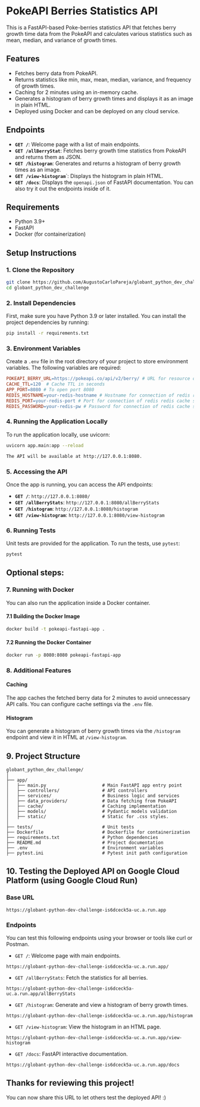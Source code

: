 # PokeAPI Berries Statistics API

This is a FastAPI-based Poke-berries statistics API that fetches berry growth time data from the PokeAPI and calculates various statistics such as mean, median, and variance of growth times.

## Features
- Fetches berry data from PokeAPI.
- Returns statistics like min, max, mean, median, variance, and frequency of growth times.
- Caching for 2 minutes using an in-memory cache.
- Generates a histogram of berry growth times and displays it as an image in plain HTML.
- Deployed using Docker and can be deployed on any cloud service.

## Endpoints
- **`GET /`**: Welcome page with a list of main endpoints.
- **`GET /allBerryStat`**: Fetches berry growth time statistics from PokeAPI and returns them as JSON.
- **`GET /histogram`**: Generates and returns a histogram of berry growth times as an image.
- **`GET /view-histogram`**`: Displays the histogram in plain HTML.
- **`GET /docs`**: Displays the `openapi.json` of FastAPI documentation. You can also try it out the endpoints inside of it.

## Requirements
- Python 3.9+
- FastAPI
- Docker (for containerization)

## Setup Instructions
### 1. Clone the Repository
```bash
git clone https://github.com/AugustoCarloPareja/globant_python_dev_challenge.git
cd globant_python_dev_challenge
```

### 2. Install Dependencies
First, make sure you have Python 3.9 or later installed. You can install the project dependencies by running:

```bash
pip install -r requirements.txt
```

### 3. Environment Variables
Create a `.env` file in the root directory of your project to store environment variables. The following variables are required:

```makefile
POKEAPI_BERRY_URL=https://pokeapi.co/api/v2/berry/ # URL for resource of pokeapi
CACHE_TTL=120  # Cache TTL in seconds
APP_PORT=8080 # To open port 8080
REDIS_HOSTNAME=your-redis-hostname # Hostname for connection of redis redis cache service
REDIS_PORT=your-redis-port # Port for connection of redis redis cache service
REDIS_PASSWORD=your-redis-pw # Password for connection of redis cache service
```

### 4. Running the Application Locally
To run the application locally, use uvicorn:

```bash
uvicorn app.main:app --reload

The API will be available at http://127.0.0.1:8080.
```

### 5. Accessing the API
Once the app is running, you can access the API endpoints:
- **`GET /`**: `http://127.0.0.1:8080/`
- **`GET /allBerryStats`**: `http://127.0.0.1:8080/allBerryStats`
- **`GET /histogram`**: `http://127.0.0.1:8080/histogram`
- **`GET /view-histogram`**: `http://127.0.0.1:8080/view-histogram`


### 6. Running Tests
Unit tests are provided for the application. To run the tests, use `pytest`:

```bash
pytest
```

## Optional steps:
### 7.  Running with Docker
You can also run the application inside a Docker container.

#### 7.1 Building the Docker Image
```bash
docker build -t pokeapi-fastapi-app .
```

#### 7.2 Running the Docker Container
```bash
docker run -p 8080:8080 pokeapi-fastapi-app
```

### 8. Additional Features
#### Caching
The app caches the fetched berry data for 2 minutes to avoid unnecessary API calls. You can configure cache settings via the `.env` file.

#### Histogram
You can generate a histogram of berry growth times via the `/histogram` endpoint and view it in HTML at `/view-histogram`.

## 9. Project Structure
```plaintext
globant_python_dev_challenge/
│
├── app/
│   ├── main.py                     # Main FastAPI app entry point
│   ├── controllers/                # API controllers
│   ├── services/                   # Business logic and services
│   ├── data_providers/             # Data fetching from PokeAPI
│   ├── cache/                      # Caching implementation
│   ├── models/                     # Pydantic models validation
│   ├── static/                     # Static for .css styles.
│
├── tests/                          # Unit tests
├── Dockerfile                      # Dockerfile for containerization
├── requirements.txt                # Python dependencies
├── README.md                       # Project documentation
├── .env                            # Environment variables
├── pytest.ini                      # Pytest init path configuration
```

## 10. Testing the Deployed API on Google Cloud Platform (using Google Cloud Run)

### Base URL
```
https://globant-python-dev-challenge-is6dceck5a-uc.a.run.app
```

### Endpoints
You can test this following endpoints using your browser or tools like curl or Postman.
- `GET /`: Welcome page with main endpoints.
```
https://globant-python-dev-challenge-is6dceck5a-uc.a.run.app/
```
- `GET /allBerryStats`: Fetch the statistics for all berries.
```
https://globant-python-dev-challenge-is6dceck5a-uc.a.run.app/allBerryStats
```

- `GET /histogram`: Generate and view a histogram of berry growth times.
```
https://globant-python-dev-challenge-is6dceck5a-uc.a.run.app/histogram
```
- `GET /view-histogram`: View the histogram in an HTML page.
```
https://globant-python-dev-challenge-is6dceck5a-uc.a.run.app/view-histogram
```
- `GET /docs`: FastAPI interactive documentation.
```
https://globant-python-dev-challenge-is6dceck5a-uc.a.run.app/docs
```
## Thanks for reviewing this project!
 You can now share this URL to let others test the deployed API! :)